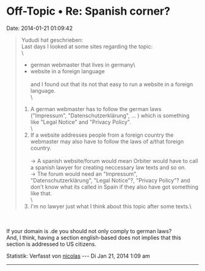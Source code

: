 Off-Topic • Re: Spanish corner?
===============================

Date: 2014-01-21 01:09:42

> <div>
>
> Yududi hat geschrieben:\
> Last days I looked at some sites regarding the topic:\
> \
> - german webmaster that lives in germany\
> - website in a foreign language\
> \
> and I found out that its not that easy to run a website in a foreign
> language.\
> \
> 1. A german webmaster has to follow the german laws\
> (\"Impressum\", \"Datenschutzerklärung\", \... ) which is something
> like \"Legal Notice\" and \"Privacy Policy\".\
> \
> 2. If a website addresses people from a foreign country the webmaster
> may also have to follow the laws of a/that foreign country.\
> \
> -\> A spanish website/forum would mean Orbiter would have to call a
> spanish lawyer for creating neccessary law texts and so on.\
> -\> The forum would need an \"Impressum\", \"Datenschutzerklärung\",
> \"Legal Notice\"?, \"Privacy Policy\"? and don\'t know what its called
> in Spain if they also have got something like that.\
> \
> 3. I\'m no lawyer just what I think about this topic after some
> texts.\
>
> </div>

\
\
If your domain is .de you should not only comply to german laws?\
And, I think, having a section english-based does not implies that this
section is addressed to US citizens.

Statistik: Verfasst von
[nicolas](http://forum.yacy-websuche.de/memberlist.php?mode=viewprofile&u=9343)
--- Di Jan 21, 2014 1:09 am

------------------------------------------------------------------------
